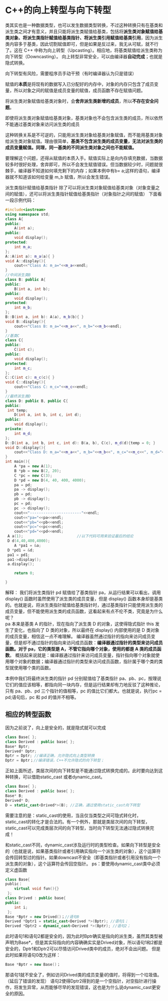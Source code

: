 # C++的向上转型与向下转型

类其实也是一种数据类型，也可以发生数据类型转换，不过这种转换只有在基类和派生类之间才有意义，并且只能将派生类赋值给基类，包括将**派生类对象赋值给基类对象、将派生类指针赋值给基类指针、将派生类引用赋值给基类引用**，因为派生类内容多于基类，因此切割赋值即可，但是如果是反过来，我无从可赋，就不行了。这在 C++ 中称为向上转型（Upcasting）。相应地，将基类赋值给派生类称为向下转型（Downcasting）。
向上转型非常安全，可以由编译器**自动完成**；也就是隐式转换。

 向下转型有风险，需要程序员手动干预（有时编译器认为只是错误） 

 赋值的**本质**是将现有的数据写入已分配好的内存中，对象的内存只包含了成员变量，所以对象之间的赋值是成员变量的赋值，成员函数不存在赋值问题。 

将派生类对象赋值给基类对象时，会**舍弃派生类新增的成员**，所以**不存在安全问题**。

即使将派生类对象赋值给基类对象，基类对象也不会包含派生类的成员，所以依然不能通过基类对象来访问派生类的成员

 这种转换关系是不可逆的，只能用派生类对象给基类对象赋值，而不能用基类对象给派生类对象赋值。理由很简单，**基类不包含派生类的成员变量，无法对派生类的成员变量赋值。同理，同一基类的不同派生类对象之间也不能赋值。** 

 要理解这个问题，还得从赋值的本质入手。赋值实际上是向内存填充数据，当数据较多时很好处理，舍弃即可，所以不会发生赋值错误。但当数据较少时，问题就很棘手，编译器不知道如何填充剩下的内存；如果本例中有b= a;这样的语句，编译器就不知道该如何给变量 m_b 赋值，所以会发生错误。 

派生类指针赋值给基类指针
除了可以将派生类对象赋值给基类对象（对象变量之间的赋值），还可以将派生类指针赋值给基类指针（对象指针之间的赋值）
下面看一段示例代码：

```cpp
#include<iostream>
using namespace std;
class A{
public:
    A(int a);
public:
    void display();
protected:
    int m_a;
};
A::A(int a): m_a(a){ }
void A::display(){
    cout<<"Class A: m_a="<<m_a<<endl;
}
//中间派生类B
class B: public A{
public:
    B(int a, int b);
public:
    void display();
protected:
    int m_b;
};
B::B(int a, int b): A(a), m_b(b){ }
void B::display(){
    cout<<"Class B: m_a="<<m_a<<", m_b="<<m_b<<endl;
}
//基类C
class C{
public:
    C(int c);
public:
    void display();
protected:
    int m_c;
};
C::C(int c): m_c(c){ }
void C::display(){
    cout<<"Class C: m_c="<<m_c<<endl;
}
//最终派生类D
class D: public B, public C{
public:
 int temp;
    D(int a, int b, int c, int d);
public:
    void display();
private:
    int m_d;
};
D::D(int a, int b, int c, int d): B(a, b), C(c), m_d(d){temp = 0; }
void D::display(){
    cout<<"Class D: m_a="<<m_a<<", m_b="<<m_b<<", m_c="<<m_c<<", m_d="<<m_d<<endl;
}
int main(){
    A *pa = new A(1);
    B *pb = new B(2, 20);
    C *pc = new C(3);
    D *pd = new D(4, 40, 400, 4000);
    pa = pd;
    pa -> display();
    pb = pd;
    pb -> display();
    pc = pd;
    pc -> display();
    cout<<"-----------------------"<<endl;
    cout<<"pa="<<pa<<endl;
    cout<<"pb="<<pb<<endl;
    cout<<"pc="<<pc<<endl;
    cout<<"pd="<<pd<<endl;
 A a(1);                        //以下代码可用来验证最后的结论
 D d(4,40,400,4000);
    A *pa1 = &a;
 D *pd1 = &d;
 pa1 = pd1;
 pa1->display();
 a.display();

    return 0;

}
```


解释：
我们将派生类指针 pd 赋值给了基类指针 pa，从运行结果可以看出，调用 display() 函数时虽然使用了派生类的成员变量，但是 display() 函数本身却是基类的。也就是说，将派生类指针赋值给基类指针时，通过基类指针只能使用派生类的成员变量，但不能使用派生类的成员函数，这看起来有点不伦不类，究竟是为什么呢？  
pa 本来是基类 A 的指针，现在指向了派生类 D 的对象，这使得隐式指针 this 发生了变化，也指向了 D 类的对象，所以最终在 display() 内部使用的是 D 类对象的成员变量，相信这一点不难理解。
编译器虽然通过指针的指向来访问成员变量，但是却不通过指针的指向来访问成员函数：**编译器通过指针的类型来访问成员函数。对于 pa，它的类型是 A，不管它指向哪个对象，使用的都是 A 类的成员函数**。 
    概括起来说就是：编译器通过指针来访问成员变量，指针指向哪个对象就使用哪个对象的数据；编译器通过指针的类型来访问成员函数，指针属于哪个类的类型就使用哪个类的函数。

本例中我们将最终派生类的指针 pd 分别赋值给了基类指针 pa、pb、pc，按理说它们的值应该相等，都指向同一块内存，但是运行结果却有力地反驳了这种推论，只有 pa、pb、pd 三个指针的值相等，pc 的值比它们都大。也就是说，执行pc = pd;语句后，pc 和 pd 的值并不相等。

## 相应的转型函数

因为之前说了，向上是安全的，就是隐式就可以完成

```cpp
class Base{ };
class Derived : public base{ };
Base* Bptr;
Derived* Dptr;
Bptr = Dptr; //编译正确，允许隐式向上类型转换
Dptr = Bptr；//编译错误，C++不允许隐式的向下转型；
```

 正如上面所述，类层次间的向下转型是不能通过隐式转换完成的。此时要向达到这种转换，可以借助static_cast 或者dynamic_cast。 

```cpp
class Base{ };
class Derived : public base{ };
Base* B;
Derived* D;
D = static_cast<Drived*>(B); //正确，通过使用static_cast向下转型
```

 需要注意的是：static_cast的使用，当且仅当类型之间可隐式转化时，static_cast的转化才是合法的。有一个例外，那就是类层次间的向下转型，static_cast可以完成类层次间的向下转型，当时向下转型无法通过隐式转换完成！ 

和static_cast不同，dynamic_cast涉及运行时的类型检查。如果向下转型是安全的（也就是说，如果基类指针或者引用确实指向一个派生类的对象），这个运算符会传回转型过的指针。如果downcast不安全（即基类指针或者引用没有指向一个派生类的对象），这个运算符会传回空指针。
ps：要使用dynamic_cast类中必须定义虚函数

```cpp
class Base{
public：
	virtual void fun(){} 
 };
class Drived : public base{
public:
	int i;
 };
Base *Bptr = new Drived()；//语句0
Derived *Dptr1 = static_cast<Derived *>(Bptr); //语句1；
Derived *Dptr2 = dynamic_cast<Derived *>(Bptr); //语句2；
```

 此时语句1和语句2都是安全的，因为此时Bptr确实是指向的派生类，虽然其类型被声明为Base*，但是其实际指向的内容确确实实是Drived对象，所以语句1和2都是安全的，Dptr1和Dptr2可以尽情访问Drived类中的成员，绝对不会出问题。
但是此时如果将语句0改为这样： 

```cpp
Base *Bptr = new Base()；
```

 那语句1就不安全了，例如访问Drived类的成员变量i的值时，将得到一个垃圾值。（延后了错误的发现）
语句2使得Dptr2得到的是一个空指针，对空指针进行操作，将发生异常，从而能够尽早的发现错误，这也是为什么说dynamic_cast更安全的原因。 